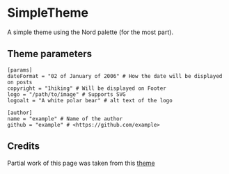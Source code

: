 # SimpleTheme

A simple theme using the Nord palette (for the most part).

## Theme parameters

```
[params]
dateFormat = "02 of January of 2006" # How the date will be displayed on posts
copyright = "1hiking" # Will be displayed on Footer
logo = "/path/to/image" # Supports SVG
logoalt = "A white polar bear" # alt text of the logo

[author]
name = "example" # Name of the author
github = "example" # <https://github.com/example>
```

## Credits

Partial work of this page was taken from this [theme](https://github.com/qua3k/)
